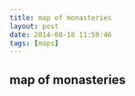 ```yaml
---
title: map of monasteries
layout: post
date: 2014-08-18 11:59:46
tags: [maps]
---
```

## map of monasteries

